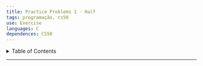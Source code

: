 ```yaml
---
title: Practice Problems 1 - Half
tags: programação, cs50
use: Exercise
languages: C
dependences: CS50
---
```


<details> <summary>Table of Contents</summary>

- [](#)

</details>

---